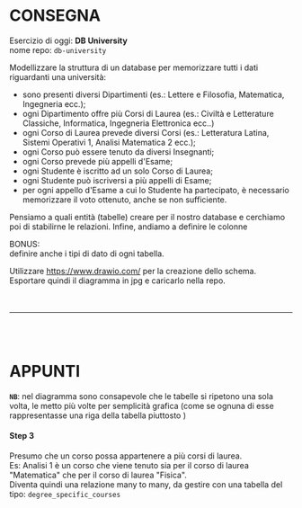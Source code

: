 # CONSEGNA

Esercizio di oggi: **DB University**
<br />
nome repo: `db-university`

Modellizzare la struttura di un database per memorizzare tutti i dati riguardanti una università:

- sono presenti diversi Dipartimenti (es.: Lettere e Filosofia, Matematica, Ingegneria ecc.);
- ogni Dipartimento offre più Corsi di Laurea (es.: Civiltà e Letterature Classiche, Informatica, Ingegneria Elettronica ecc..)
- ogni Corso di Laurea prevede diversi Corsi (es.: Letteratura Latina, Sistemi Operativi 1, Analisi Matematica 2 ecc.);
- ogni Corso può essere tenuto da diversi Insegnanti;
- ogni Corso prevede più appelli d'Esame;
- ogni Studente è iscritto ad un solo Corso di Laurea;
- ogni Studente può iscriversi a più appelli di Esame;
- per ogni appello d'Esame a cui lo Studente ha partecipato, è necessario memorizzare il voto ottenuto, anche se non sufficiente.
<!-- -->

Pensiamo a quali entità (tabelle) creare per il nostro database e cerchiamo poi di stabilirne le relazioni. Infine, andiamo a definire le colonne

BONUS:
<br />
definire anche i tipi di dato di ogni tabella.

Utilizzare https://www.drawio.com/ per la creazione dello schema.
<br />
Esportare quindi il diagramma in jpg e caricarlo nella repo.
<br />
<br />
<br />
<hr />
<br />
<br />

# APPUNTI
**`NB`**: nel diagramma sono consapevole che le tabelle si ripetono una sola volta, le metto più volte per semplicità grafica (come se ognuna di esse rappresentasse una riga della tabella piuttosto )
#### Step 3
Presumo che un corso possa appartenere a più corsi di laurea.
<br />
Es: Analisi 1 è un corso che viene tenuto sia per il corso di laurea "Matematica" che per il corso di laurea "Fisica".
<br />
Diventa quindi una relazione many to many, da gestire con una tabella del tipo: `degree_specific_courses`